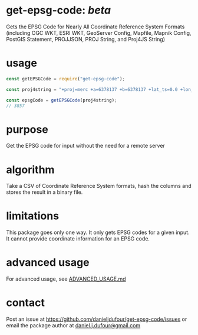 # get-epsg-code: *beta*
Gets the EPSG Code for Nearly All Coordinate Reference System Formats (including OGC WKT, ESRI WKT, GeoServer Config, Mapfile, Mapnik Config, PostGIS Statement, PROJJSON, PROJ String, and Proj4JS String)

# usage
```javascript
const getEPSGCode = require("get-epsg-code");

const proj4string = "+proj=merc +a=6378137 +b=6378137 +lat_ts=0.0 +lon_0=0.0 +x_0=0.0 +y_0=0 +k=1.0 +units=m +nadgrids=@null +wktext  +no_defs";

const epsgCode = getEPSGCode(proj4string);
// 3857
```

# purpose
Get the EPSG code for input without the need for a remote server

# algorithm
Take a CSV of Coordinate Reference System formats, hash the columns and stores the result in a binary file.

# limitations
This package goes only one way. It only gets EPSG codes for a given input. It cannot provide coordinate information for an EPSG code.

# advanced usage
For advanced usage, see [ADVANCED_USAGE.md](https://github.com/DanielJDufour/get-epsg-code/blob/master/ADVANCED_USAGE.md)

# contact
Post an issue at https://github.com/danieljdufour/get-epsg-code/issues or email the package author at daniel.j.dufour@gmail.com
